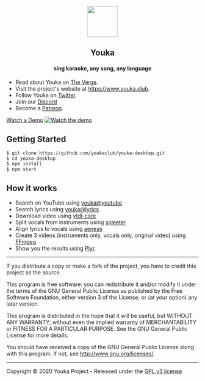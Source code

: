 <p align="center"><img src="public/logo.ico" width='80px'/></p>
<h2 align="center"><b>Youka</b></h2>
<h4 align="center">sing karaoke, any song, any language</h4>

- Read about Youka on [The Verge](https://www.theverge.com/tldr/2020/2/19/21144452/youtube-youka-club-karaoke-lyrics).
- Visit the project's website at <https://www.youka.club>.
- Follow Youka on [Twitter](https://twitter.com/youka_club).
- Join our [Discord](https://discord.gg/yMXv8qw)
- Become a [Patreon](https://www.patreon.com/getyouka).

[Watch a Demo](https://vimeo.com/401471507)
[![Watch the demo](https://static.youka.club/demo.jpg)](https://vimeo.com/401471507)

## Getting Started

```
$ git clone https://github.com/youkaclub/youka-desktop.git
$ cd youka-desktop
$ npm install
$ npm start
```

## How it works

- Search on YouTube using [youka@youtube](https://github.com/youkaclub/youka-youtube)
- Search lyrics using [youka@lyrics](https://github.com/youkaclub/youka-lyrics)
- Download video using [ytdl-core](https://github.com/fent/node-ytdl-core)
- Split vocals from instruments using [spleeter](https://github.com/deezer/spleeter)
- Align lyrics to vocals using [aeneas](https://github.com/readbeyond/aeneas)
- Create 3 videos (instruments only, vocals only, original video) using [FFmpeg](https://www.ffmpeg.org)
- Show you the results using [Plyr](https://github.com/sampotts/plyr)

---

If you distribute a copy or make a fork of the project, you have to credit this project as the source.

This program is free software: you can redistribute it and/or modify it under the terms of the GNU General Public License as published by the Free Software Foundation, either version 3 of the License, or (at your option) any later version.

This program is distributed in the hope that it will be useful, but WITHOUT ANY WARRANTY; without even the implied warranty of MERCHANTABILITY or FITNESS FOR A PARTICULAR PURPOSE. See the GNU General Public License for more details.

You should have received a copy of the GNU General Public License along with this program. If not, see http://www.gnu.org/licenses/.

---

Copyright © 2020 Youka Project - Released under the [GPL v3 license](LICENSE.txt).
